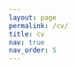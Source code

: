 ```yaml
---
layout: page
permalink: /cv/
title: cv
nav: true
nav_order: 5
---
```




<head>
    <meta charset="UTF-8">
    <meta name="viewport" content="width=device-width, initial-scale=1.0">
    <link rel="stylesheet" href="https://cdnjs.cloudflare.com/ajax/libs/font-awesome/6.4.0/css/all.min.css">
    <style>
          @keyframes rainbow {
        0% { color: linear-gradient(to right, #ff0000, #ff4000); }
        8.33% { color: #ff4000; }
        16.67% { color: #ff8000; }
        25% { color: #ffbf00; }
        33.33% { color: #ffff00; }
        41.67% { color: #bfff00; }
        50% { color: #80ff00; }
        58.33% { color: #40ff00; }
        66.67% { color: #00ff00; }
        75% { color: #00ff40; }
        83.33% { color: #00ff80; }
        91.67% { color: #00ffbf; }
        100% { color: linear-gradient(to right, #00ffff, #ff0000); }
      }

      #rainbow-link {
        text-decoration: none;
        animation: rainbow 3s linear infinite;
      }
        body {
            font-family: Arial, sans-serif;
            line-height: 1.6;
            color: #333;
            max-width: 800px;
            margin: 0 auto;
            padding: 20px;
        }
        h1, h2 {
            color: #2c3e50;
        }
        h1 {
            margin-bottom: 0px; /* Reduced bottom margin to bring "PhD Candidate" up */
            padding-bottom: 5px; /* Reduced padding to decrease the space below the heading */
        }
        h2 {
            margin-top: 10px; /* Reduced top margin to bring "Education" closer to content above */
            border-top: 2px solid #2c3e50; /* Added border-top for the Education section */
            padding-top: 5px; /* Reduced padding to decrease space between text and border */
        }
        h3 {
            margin-top: 10px; /* Adjusted margin for h3 elements */
        }
        ul {
            padding-left: 20px;
        }
        .contact-info {
            margin-bottom: 10px; /* Reduced margin to bring symbols closer to the text */
            display: flex;
            justify-content: center; /* Centered the icons for better alignment */
        }
        .contact-info a {
            color: #3498db;
            text-decoration: none;
            font-size: 1.5em;
            margin: 0 10px; /* Reduced horizontal margin to decrease space around symbols */
        }
        .contact-info a:hover {
            color: #2980b9;
        }
        .date {
            font-style: italic;
            color: #7f8c8d;
        }
    </style>
</head>
<body>

Please find a PDF version of my CV <a href="https://s0phia-.github.io/assets/pdf/CV.pdf" id="rainbow-link">here</a>.

<br><br><br>


    <h2>Education</h2>
    <h3>PhD in Reinforcement Learning </h3>
    <p><strong>University of Bath</strong> <span class="date">Sept 2021 - Present</span></p>
    <ul>
        <li>Researching reinforcement learning with graph based methods in the UKRI CDT for Accountable, Responsible, and Transparent AI, under the supervision of Prof Özgür Şimşek.</li>
        <li>My research deconstructs reinforcement learning policies, which are strategies that guide how an agent takes actions to achieve a goal. The policies are deconstructed into subtasks, for example a policy for making tea might be decomposed into the steps: boil water; place a teabag in a cup; pour water over the teabag. My research has two aims: the first is to deconstruct existing policies into subtasks to provide an explanation of how the overall policy will behave, and the second is to extract useful subtasks that might be transferred to new tasks.</li>
        <li>Achieved 75% in the integrated MRes year.</li>
        <li>Organise and host a popular reading group for the AI and ML department.</li>
    </ul>

    <h3>MSc Computer Science (Distinction, 75%)</h3>
    <p><strong>University of Edinburgh</strong> <span class="date">Sept 2017 - Sept 2018</span></p>
    <ul>
        <li>Studied modules relating to AI and theoretical computer science.</li>
        <li>Dissertation judged outstanding. Contributed novel research in the field of randomised algorithms on graphs. Available online <a href="https://project-archive.inf.ed.ac.uk/msc/20183073/msc_proj.pdf">here</a>.</li>
    </ul>

    <h3>MSc Mathematics (Merit, 67%)</h3>
    <p><strong>University of Leeds</strong> <span class="date">Sept 2015 - Sept 2016</span></p>
    <ul>
        <li>Studied courses in pure mathematics and statistics.</li>
    </ul>

    <h3>BSc Mathematics with Finance (First Class, 75%)</h3>
    <p><strong>University of Brighton</strong> <span class="date">Sept 2012 - July 2015</span></p>
    <ul>
        <li>Won the Deb Bose Prize for Best Mathematical Dissertation.</li>
        <li>Elected representative for students on my course.</li>
    </ul>
    
    <h2>Work Experience</h2>
    <h3>Senior Operations Research Scientist</h3>
    <p><strong>Wayfair, Berlin</strong> <span class="date">May 2019 - Aug 2021</span></p>
    <p>Selected projects:</p>
    <ul>
        <li>Created a forecasting system to estimate the optimal delivery fleet size, achieving over 90% accuracy. Development included interviewing stakeholders, feature engineering, and modelling on a small dataset.</li>
        <li>My team and I developed a novel algorithm using routing heuristics to find geographically optimal locations for delivery hubs.</li>
    </ul>

    <h3>Credit Risk Analyst</h3>
    <p><strong>Lloyds Banking Group, Leeds</strong> <span class="date">April - Sept 2017</span></p>
    <p>Developed models to predict the total loss the bank may incur due to customers defaulting on mortgage payments.</p>

    <h3>Explainable AI consultant</h3>
    <p><strong>Simply Rational, Berlin</strong> <span class="date">August 2023</span></p>
    <p>Consulted on an explainable credit risk prediction project.</p>

    <h2>Teaching Experience</h2>
    <h3>Tutoring</h3>
    <ul>
        <li>Mathematics for Computation (University of Bath)</li>
        <li>Cryptography (University of Bath)</li>
        <li>Discrete Mathematics and Mathematical Reasoning (University of Edinburgh)</li>
    </ul>

    <h3>Course co-leader</h3>
    <ul>
        <li>R Programming for Analytics (Wayfair)</li>
    </ul>

    <h3>Volunteer Instructor</h3>
    <ul>
        <li>Data Science with Python (Code Your Dreams)</li>
    </ul>

    <h3>MSc Supervision</h3>
    <ul>
        <li>Comparison of Handcrafted and Autonomously Learned Hierarchical Reinforcement Learning Agents in Tetris (University of Bath)</li>
        <li>Using Curriculum Learning Techniques with Deep Reinforcement Learning in Tetris (University of Bath)</li>
        <li>Reinforcement Learning for Tetris using Options (University of Bath)</li>
    </ul>

    <h2>Awards</h2>
    <ul>
        <li>Deb Bose Prize for Best Mathematical Dissertation (2015)</li>
    </ul>

    <h2>Skills</h2>
    <ul>
        <li><strong>Regular Use:</strong> Python, PyTorch, NumPy, Matplotlib, LaTeX</li>
        <li><strong>Past professional use:</strong> Python, R</li>
        <li><strong>University Modules:</strong> MATLAB, Java, ROS</li>
    </ul>
</body>

